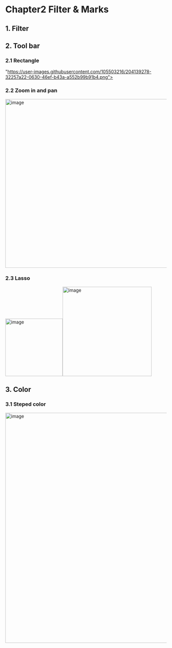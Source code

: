 # Chapter2 Filter & Marks

## 1. Filter

## 2. Tool bar
### 2.1 Rectangle
"https://user-images.githubusercontent.com/105503216/204139278-32257a22-0630-46ef-b43a-a552b99b91b4.png">

### 2.2 Zoom in and pan
<img width="525" alt="image" src="https://user-images.githubusercontent.com/105503216/204139353-8ad2fd4d-2151-4639-9ac8-53337317d65d.png">

### 2.3 Lasso
<img width="179" alt="image" src="https://user-images.githubusercontent.com/105503216/204139543-de9729bc-7e44-4c2c-8b74-b20058deb9cc.png"><img width="278" alt="image" src="https://user-images.githubusercontent.com/105503216/204139498-6e812fd3-b3ed-49cd-9a9e-4fe78abfa8ef.png">

## 3. Color

### 3.1 Steped color
<img width="716" alt="image" src="https://user-images.githubusercontent.com/105503216/204127943-b585d35f-ca0c-4c09-8bd1-311fd4c44dc8.png">

